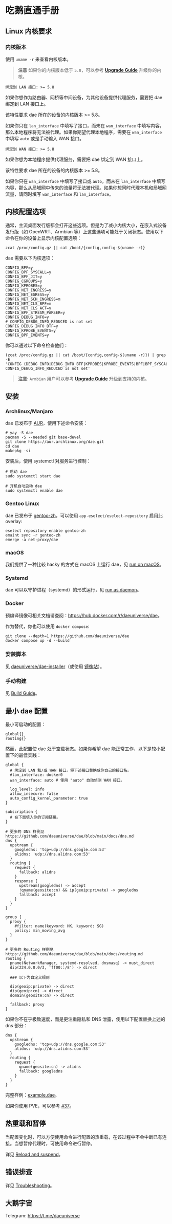 # 吃鹅直通手册

## Linux 内核要求

### 内核版本

使用 `uname -r` 来查看内核版本。

> **注意**
> 如果你的内核版本低于 `5.8`，可以参考 [**Upgrade Guide**](./kernel-upgrade.md) 升级你的内核。

`绑定到 LAN 接口: >= 5.8`

如果你想作为路由器、网桥等中间设备，为其他设备提供代理服务，需要把 dae 绑定到 LAN 接口上。

该特性要求 dae 所在的设备的内核版本 >= 5.8。

如果你只在 `lan_interface` 中填写了接口，而未在 `wan_interface` 中填写内容，那么本地程序将无法被代理。如果你期望代理本地程序，需要在 `wan_interface` 中填写 `auto` 或是手动输入 WAN 接口。

`绑定到 WAN 接口: >= 5.8`

如果你想为本地程序提供代理服务，需要把 dae 绑定到 WAN 接口上。

该特性要求 dae 所在的设备的内核版本 >= 5.8。

如果你只在 `wan_interface` 中填写了接口或 `auto`，而未在 `lan_interface` 中填写内容，那么从局域网中传来的流量将无法被代理。如果你想同时代理本机和局域网流量，请同时填写 `wan_interface` 和 `lan_interface`。

## 内核配置选项

通常，主流桌面发行版都会打开这些选项。但是为了减小内核大小，在嵌入式设备发行版（如 OpenWRT、Armbian 等）上这些选项可能处于关闭状态。使用以下命令在你的设备上显示内核配置选项：

```shell
zcat /proc/config.gz || cat /boot/{config,config-$(uname -r)}
```

dae 需要以下内核选项：

```
CONFIG_BPF=y
CONFIG_BPF_SYSCALL=y
CONFIG_BPF_JIT=y
CONFIG_CGROUPS=y
CONFIG_KPROBES=y
CONFIG_NET_INGRESS=y
CONFIG_NET_EGRESS=y
CONFIG_NET_SCH_INGRESS=m
CONFIG_NET_CLS_BPF=m
CONFIG_NET_CLS_ACT=y
CONFIG_BPF_STREAM_PARSER=y
CONFIG_DEBUG_INFO=y
# CONFIG_DEBUG_INFO_REDUCED is not set
CONFIG_DEBUG_INFO_BTF=y
CONFIG_KPROBE_EVENTS=y
CONFIG_BPF_EVENTS=y
```

你可以通过以下命令检查他们：

```shell
(zcat /proc/config.gz || cat /boot/{config,config-$(uname -r)}) | grep -E 'CONFIG_(DEBUG_INFO|DEBUG_INFO_BTF|KPROBES|KPROBE_EVENTS|BPF|BPF_SYSCALL|BPF_JIT|BPF_STREAM_PARSER|NET_CLS_ACT|NET_SCH_INGRESS|NET_INGRESS|NET_EGRESS|NET_CLS_BPF|BPF_EVENTS|CGROUPS)=|# CONFIG_DEBUG_INFO_REDUCED is not set'
```

> **注意**: `Armbian` 用户可以参考 [**Upgrade Guide**](./kernel-upgrade.md) 升级到支持的内核。

## 安装

### Archlinux/Manjaro

dae 已发布于 [AUR](https://aur.archlinux.org/packages/dae)，使用下述命令安装：

```shell
# yay -S dae
pacman -S --needed git base-devel
git clone https://aur.archlinux.org/dae.git
cd dae
makepkg -si
```

安装后，使用 systemctl 对服务进行控制：

```shell
# 启动 dae
sudo systemctl start dae

# 开机自动启动 dae
sudo systemctl enable dae
```

### Gentoo Linux

dae 已发布于 [gentoo-zh](https://github.com/microcai/gentoo-zh)，可以使用 `app-eselect/eselect-repository` 启用此 overlay:

```shell
eselect repository enable gentoo-zh
emaint sync -r gentoo-zh
emerge -a net-proxy/dae
```

### macOS

我们提供了一种比较 hacky 的方式在 macOS 上运行 dae，见 [run on macOS](run-on-macos.md)。

### Systemd

dae 可以以守护进程（systemd）的形式运行，见 [run as daemon](run-as-daemon)。

### Docker

预编译镜像可相关文档请查阅：<https://hub.docker.com/r/daeuniverse/dae>。

作为替代，你也可以使用 `docker compose`:

```shell
git clone --depth=1 https://github.com/daeuniverse/dae
docker compose up -d --build
```

### 安装脚本

见 [daeuniverse/dae-installer](https://github.com/daeuniverse/dae-installer)（或使用 [镜像站](https://hubmirror.v2raya.org/daeuniverse/dae-installer)）。

### 手动构建

见 [Build Guide](build-by-yourself.md)。

## 最小 dae 配置

最小可启动的配置：

```shell
global{}
routing{}
```

然而，此配置使 dae 处于空载状态。如果你希望 dae 能正常工作，以下是较小配置下的最佳实践：

```shell
global {
  # 绑定到 LAN 和/或 WAN 接口。将下述接口替换成你自己的接口名。
  #lan_interface: docker0
  wan_interface: auto # 使用 "auto" 自动侦测 WAN 接口。

  log_level: info
  allow_insecure: false
  auto_config_kernel_parameter: true
}

subscription {
  # 在下面填入你的订阅链接。
}

# 更多的 DNS 样例见 https://github.com/daeuniverse/dae/blob/main/docs/dns.md
dns {
  upstream {
    googledns: 'tcp+udp://dns.google.com:53'
    alidns: 'udp://dns.alidns.com:53'
  }
  routing {
    request {
      fallback: alidns
    }
    response {
      upstream(googledns) -> accept
      !qname(geosite:cn) && ip(geoip:private) -> googledns
      fallback: accept
    }
  }
}

group {
  proxy {
    #filter: name(keyword: HK, keyword: SG)
    policy: min_moving_avg
  }
}

# 更多的 Routing 样例见 https://github.com/daeuniverse/dae/blob/main/docs/routing.md
routing {
  pname(NetworkManager, systemd-resolved, dnsmasq) -> must_direct
  dip(224.0.0.0/3, 'ff00::/8') -> direct

  ### 以下为自定义规则

  dip(geoip:private) -> direct
  dip(geoip:cn) -> direct
  domain(geosite:cn) -> direct

  fallback: proxy
}
```

如果你不在乎极致速度，而是更注重隐私和 DNS 泄露，使用以下配置替换上述的 dns 部分：

```shell
dns {
  upstream {
    googledns: 'tcp+udp://dns.google.com:53'
    alidns: 'udp://dns.alidns.com:53'
  }
  routing {
    request {
      qname(geosite:cn) -> alidns
      fallback: googledns
    }
  }
}
```

完整样例：[example.dae](https://github.com/daeuniverse/dae/blob/main/example.dae)。

如果你使用 PVE，可以参考 [#37](https://github.com/daeuniverse/dae/discussions/37)。

## 热重载和暂停

当配置变化时，可以方便使用命令进行配置的热重载，在该过程中不会中断已有连接。当想暂停代理时，可使用命令进行暂停。

详见 [Reload and suspend](reload-and-suspend.md)。

## 错误排查

详见 [Troubleshooting](troubleshooting.md)。

## 大鹅宇宙

Telegram: <https://t.me/daeuniverse>
